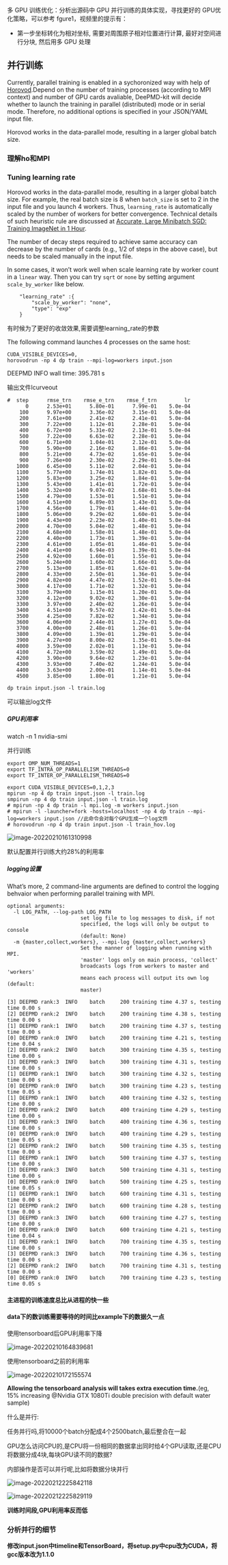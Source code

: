 

多 GPU 训练优化：分析出源码中 GPU 并行训练的具体实现，寻找更好的 GPU优化策略，可以参考 fgure1，视频里的提示有：  

- 第一步坐标转化为相对坐标, 需要对周围原子相对位置进行计算, 最好对空间进行分块, 然后用多 GPU 处理  



## 并行训练

Currently, parallel training is enabled in a sychoronized way with help of [Horovod](https://github.com/horovod/horovod).Depend on the number of training processes (according to MPI context) and number of GPU cards avaliable, DeePMD-kit will decide whether to launch the training in parallel (distributed) mode or in serial mode. Therefore, no additional options is specified in your JSON/YAML input file.

Horovod works in the data-parallel mode, resulting in a larger global batch size.

### 理解ho和MPI



### Tuning learning rate

Horovod works in the data-parallel mode, resulting in a larger global batch size. For example, the real batch size is 8 when `batch_size` is set to 2 in the input file and you launch 4 workers. Thus, `learning_rate` is automatically scaled by the number of workers for better convergence. Technical details of such heuristic rule are discussed at [Accurate, Large Minibatch SGD: Training ImageNet in 1 Hour](https://arxiv.org/abs/1706.02677).

The number of decay steps required to achieve same accuracy can decrease by the number of cards (e.g., 1/2 of steps in the above case), but needs to be scaled manually in the input file.

In some cases, it won’t work well when scale learning rate by worker count in a `linear` way. Then you can try `sqrt` or `none` by setting argument `scale_by_worker` like below.

```shell
    "learning_rate" :{
        "scale_by_worker": "none",
        "type": "exp"
    }
```

有时候为了更好的收敛效果,需要调整learning_rate的参数



The following command launches 4 processes on the same host:

```
CUDA_VISIBLE_DEVICES=0,
horovodrun -np 4 dp train --mpi-log=workers input.json
```



DEEPMD INFO    wall time: 395.781 s





输出文件lcurveout

```
#  step      rmse_trn    rmse_e_trn    rmse_f_trn         lr
      0      2.53e+01      5.80e-01      7.99e-01    5.0e-04
    100      9.97e+00      3.36e-02      3.15e-01    5.0e-04
    200      7.61e+00      2.41e-02      2.41e-01    5.0e-04
    300      7.22e+00      1.12e-01      2.28e-01    5.0e-04
    400      6.72e+00      5.31e-02      2.13e-01    5.0e-04
    500      7.22e+00      6.63e-02      2.28e-01    5.0e-04
    600      6.71e+00      1.04e-01      2.12e-01    5.0e-04
    700      5.90e+00      2.16e-02      1.86e-01    5.0e-04
    800      5.21e+00      4.73e-02      1.65e-01    5.0e-04
    900      7.26e+00      2.30e-02      2.29e-01    5.0e-04
   1000      6.45e+00      5.11e-02      2.04e-01    5.0e-04
   1100      5.77e+00      1.74e-01      1.82e-01    5.0e-04
   1200      5.83e+00      3.25e-02      1.84e-01    5.0e-04
   1300      5.43e+00      1.41e-01      1.72e-01    5.0e-04
   1400      5.32e+00      9.07e-02      1.68e-01    5.0e-04
   1500      4.79e+00      1.53e-01      1.51e-01    5.0e-04
   1600      4.51e+00      6.89e-03      1.43e-01    5.0e-04
   1700      4.56e+00      1.79e-01      1.44e-01    5.0e-04
   1800      5.06e+00      9.29e-02      1.60e-01    5.0e-04
   1900      4.43e+00      2.23e-02      1.40e-01    5.0e-04
   2000      4.70e+00      5.04e-02      1.48e-01    5.0e-04
   2100      4.68e+00      1.58e-01      1.48e-01    5.0e-04
   2200      4.40e+00      1.73e-01      1.39e-01    5.0e-04
   2300      4.61e+00      1.05e-01      1.46e-01    5.0e-04
   2400      4.41e+00      6.94e-03      1.39e-01    5.0e-04
   2500      4.92e+00      1.60e-01      1.55e-01    5.0e-04
   2600      5.24e+00      1.60e-02      1.66e-01    5.0e-04
   2700      5.13e+00      1.85e-01      1.62e-01    5.0e-04
   2800      4.33e+00      2.50e-01      1.36e-01    5.0e-04
   2900      4.82e+00      4.47e-02      1.52e-01    5.0e-04
   3000      4.17e+00      1.71e-02      1.32e-01    5.0e-04
   3100      3.79e+00      1.15e-01      1.20e-01    5.0e-04
   3200      4.12e+00      9.02e-02      1.30e-01    5.0e-04
   3300      3.97e+00      2.40e-02      1.26e-01    5.0e-04
   3400      4.51e+00      9.57e-02      1.42e-01    5.0e-04
   3500      4.25e+00      7.82e-02      1.34e-01    5.0e-04
   3600      4.06e+00      2.44e-01      1.27e-01    5.0e-04
   3700      4.00e+00      2.48e-01      1.26e-01    5.0e-04
   3800      4.09e+00      1.39e-01      1.29e-01    5.0e-04
   3900      4.27e+00      8.00e-02      1.35e-01    5.0e-04
   4000      3.59e+00      2.02e-01      1.13e-01    5.0e-04
   4100      4.72e+00      3.59e-02      1.49e-01    5.0e-04
   4200      3.90e+00      9.64e-02      1.23e-01    5.0e-04
   4300      3.93e+00      7.40e-02      1.24e-01    5.0e-04
   4400      3.63e+00      2.00e-01      1.14e-01    5.0e-04
   4500      3.85e+00      1.80e-01      1.21e-01    5.0e-04

```



```shell
dp train input.json -l train.log
```

可以输出log文件



##### GPU利用率

watch -n 1 nvidia-smi



并行训练

```
export OMP_NUM_THREADS=1
export TF_INTRA_OP_PARALLELISM_THREADS=0
export TF_INTER_OP_PARALLELISM_THREADS=0
```



```
export CUDA_VISIBLE_DEVICES=0,1,2,3 
mpirun -np 4 dp train input.json -l train.log
smpirun -np 4 dp train input.json -l train.log
# mpirun -np 4 dp train -l mpi.log -m workers input.json
# mpirun -l -launcher=fork -hosts=localhost -np 4 dp train --mpi-log=workers input.json //此命令会对每个GPU生成一个log文件
# horovodrun -np 4 dp train input.json -l train_hov.log
```

![image-20220210161310998](C:\Users\86183\AppData\Roaming\Typora\typora-user-images\image-20220210161310998.png)

默认配置并行训练大约28%的利用率



##### logging设置

What’s more, 2 command-line arguments are defined to control the logging behvaior when performing parallel training with MPI.

```shell
optional arguments:
  -l LOG_PATH, --log-path LOG_PATH
                        set log file to log messages to disk, if not
                        specified, the logs will only be output to console
                        (default: None)
  -m {master,collect,workers}, --mpi-log {master,collect,workers}
                        Set the manner of logging when running with MPI.
                        'master' logs only on main process, 'collect'
                        broadcasts logs from workers to master and 'workers'
                        means each process will output its own log (default:
                        master)
```

```
[3] DEEPMD rank:3  INFO    batch     200 training time 4.37 s, testing time 0.00 s
[2] DEEPMD rank:2  INFO    batch     200 training time 4.38 s, testing time 0.00 s
[1] DEEPMD rank:1  INFO    batch     200 training time 4.37 s, testing time 0.00 s
[0] DEEPMD rank:0  INFO    batch     200 training time 4.21 s, testing time 0.04 s
[2] DEEPMD rank:2  INFO    batch     300 training time 4.35 s, testing time 0.00 s
[3] DEEPMD rank:3  INFO    batch     300 training time 4.31 s, testing time 0.00 s
[1] DEEPMD rank:1  INFO    batch     300 training time 4.32 s, testing time 0.00 s
[0] DEEPMD rank:0  INFO    batch     300 training time 4.23 s, testing time 0.05 s
[1] DEEPMD rank:1  INFO    batch     400 training time 4.32 s, testing time 0.00 s
[2] DEEPMD rank:2  INFO    batch     400 training time 4.29 s, testing time 0.00 s
[3] DEEPMD rank:3  INFO    batch     400 training time 4.36 s, testing time 0.00 s
[0] DEEPMD rank:0  INFO    batch     400 training time 4.29 s, testing time 0.05 s
[2] DEEPMD rank:2  INFO    batch     500 training time 4.35 s, testing time 0.00 s
[1] DEEPMD rank:1  INFO    batch     500 training time 4.37 s, testing time 0.00 s
[3] DEEPMD rank:3  INFO    batch     500 training time 4.31 s, testing time 0.00 s
[0] DEEPMD rank:0  INFO    batch     500 training time 4.25 s, testing time 0.05 s
[1] DEEPMD rank:1  INFO    batch     600 training time 4.31 s, testing time 0.00 s
[2] DEEPMD rank:2  INFO    batch     600 training time 4.28 s, testing time 0.00 s
[3] DEEPMD rank:3  INFO    batch     600 training time 4.27 s, testing time 0.00 s
[0] DEEPMD rank:0  INFO    batch     600 training time 4.21 s, testing time 0.04 s
[1] DEEPMD rank:1  INFO    batch     700 training time 4.35 s, testing time 0.00 s
[3] DEEPMD rank:3  INFO    batch     700 training time 4.36 s, testing time 0.00 s
[2] DEEPMD rank:2  INFO    batch     700 training time 4.31 s, testing time 0.00 s
[0] DEEPMD rank:0  INFO    batch     700 training time 4.23 s, testing time 0.05 s
```

#### 主进程的训练速度总比从进程的快一些



#### data下的数训练需要等待的时间比example下的数据久一点



使用tensorboard后GPU利用率下降

![image-20220210164839681](C:\Users\86183\AppData\Roaming\Typora\typora-user-images\image-20220210164839681.png)

使用tensorboard之前的利用率

![image-20220210172155574](C:\Users\86183\AppData\Roaming\Typora\typora-user-images\image-20220210172155574.png)

**Allowing the tensorboard analysis will takes extra execution time.**(eg, 15% increasing @Nvidia GTX 1080Ti double precision with default water sample)







什么是并行:

任务并行吗,将10000个batch分配成4个2500batch,最后整合在一起

GPU怎么访问CPU的,是CPU将一份相同的数据拿出同时给4个GPU读取,还是CPU将数据分成4块,每块GPU读不同的数据?

内部操作是否可以并行呢,比如将数据分块并行



![image-20220212225842118](C:\Users\86183\AppData\Roaming\Typora\typora-user-images\image-20220212225842118.png)



![image-20220212225829119](C:\Users\86183\AppData\Roaming\Typora\typora-user-images\image-20220212225829119.png)

**训练时间段,GPU利用率反而低**







### 分析并行的细节

**修改input.json中timeline和TensorBoard，将setup.py中cpu改为CUDA，将gcc版本改为1.1.0**
